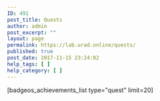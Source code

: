```yaml
---
ID: 491
post_title: Quests
author: admin
post_excerpt: ""
layout: page
permalink: https://lab.urad.online/quests/
published: true
post_date: 2017-11-15 23:24:02
help_tags: [ ]
help_category: [ ]
---
```

[badgeos_achievements_list type="quest" limit=20]